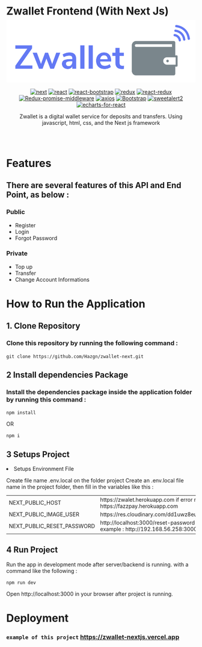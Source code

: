 # Zwallet Frontend (With Next Js)

<div style="text-align:center;position:relative; bottom:43px;margin-top:50px;" align="center">

<img src='./src/assets/img/Zwallet.png' width='auto' />

[![next](https://img.shields.io/npm/v/next?label=next)](https://nextjs.org)
[![react](https://img.shields.io/npm/v/react?label=react)](https://reactjs.org)
[![react-bootstrap](https://img.shields.io/npm/v/react-bootstrap?label=react-bootstrap)](https://react-bootstrap.github.io/getting-started/introduction)
[![redux](https://img.shields.io/npm/v/redux?label=redux)](https://www.npmjs.com/package/redux)
[![react-redux](https://img.shields.io/npm/v/react-redux?label=react-redux)](https://www.npmjs.com/package/react-redux)
[![Redux-promise-middleware](https://img.shields.io/npm/v/redux-promise-middleware?label=redux-promise-middleware)](https://www.npmjs.com/package/redux-promise-middleware)
[![axios](https://img.shields.io/badge/axios-0.24.0-blue)](https://www.npmjs.com/package/axios)
[![Bootstrap](https://img.shields.io/npm/v/bootstrap?label=bootstrap)](https://www.npmjs.com/package/bootstrap)
[![sweetalert2](https://img.shields.io/npm/v/sweetalert2?label=sweetalert2)](https://www.npmjs.com/package/sweetalert2)
[![echarts-for-react](https://img.shields.io/npm/v/echarts-for-react?label=echarts-for-react)](https://www.npmjs.com/package/echarts-for-react)

Zwallet is a digital wallet service for deposits and transfers. Using javascript, html, css, and the Next js framework

</div>

# Features

## There are several features of this API and End Point, as below :

### Public
<ul>
<li>Register</li>
<li>Login</li>
<li>Forgot Password</li>
</ul>

### Private
<ul>
<li>Top up</li>
<li>Transfer</li>
<li>Change Account Informations</li>
</ul>

#  How to Run the Application

## 1. Clone Repository

### Clone this repository by running the following command :

```
git clone https://github.com/Hazgn/zwallet-next.git
```

## 2 Install dependencies Package

### Install the dependencies package inside the application folder by running this command :

```
npm install
```

OR

```
npm i
```

## 3 Setups Project

<li>Setups Environment File</li>
<p>
Create file name .env.local on the folder project
Create an .env.local file name in the project folder, then fill in the variables like this :
</p>

<table>
<tr>
<td>NEXT_PUBLIC_HOST</td>
<td>https://zwalet.herokuapp.com if error migrate to https://fazzpay.herokuapp.com</td>
</tr>
<tr>
<td>NEXT_PUBLIC_IMAGE_USER</td>
<td>https://res.cloudinary.com/dd1uwz8eu/image/upload/v1653276449</td>
</tr>
<tr>
<td>NEXT_PUBLIC_RESET_PASSWORD</td>
<td>http://localhost:3000/reset-password or your ipv4/virtual host, example : http://192.168.56.258:3000/reset-password</td>
</tr>
</table>

## 4 Run Project
Run the app in development mode after server/backend is running. with a command like the following :

```
npm run dev
```

Open http://localhost:3000 in your browser after project is running.

# Deployment

### `example of this project` <https://zwallet-nextjs.vercel.app>